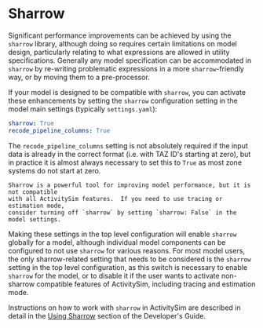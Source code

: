 # Sharrow

Significant performance improvements can be achieved by using the `sharrow` library,
although doing so requires certain limitations on model design, particularly
relating to what expressions are allowed in utility specifications.  Generally
any model specification can be accommodated in `sharrow` by re-writing problematic
expressions in a more `sharrow`-friendly way, or by moving them to a pre-processor.

If your model is designed to be compatible with `sharrow`, you can activate these
enhancements by setting the `sharrow` configuration setting in the model main
settings (typically `settings.yaml`):

```yaml
sharrow: True
recode_pipeline_columns: True
```

The `recode_pipeline_columns` setting is not absolutely required if the input
data is already in the correct format (i.e. with TAZ ID's starting at zero), but
in practice it is almost always necessary to set this to `True` as most zone systems
do not start at zero.

```{tip}
Sharrow is a powerful tool for improving model performance, but it is not compatible
with all ActivitySim features.  If you need to use tracing or estimation mode,
consider turning off `sharrow` by setting `sharrow: False` in the model settings.
```

Making these settings in the top level configuration will enable `sharrow`
globally for a model, although individual model components can be configured to
not use `sharrow` for various reasons. For most model users, the only sharrow-related
setting that needs to be considered is the `sharrow` setting in the top level
configuration, as this switch is necessary to enable `sharrow` for the model, or
to disable it if the user wants to activate non-sharrow compatible features of
ActivitySim, including tracing and estimation mode.

Instructions on how to work with `sharrow` in ActivitySim are described in
detail in the [Using Sharrow](../../dev-guide/using-sharrow.md)
section of the Developer's Guide.
